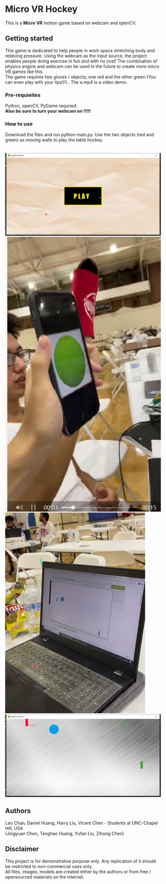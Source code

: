 # Micro VR Hockey
This is a <b>Micro VR</b> motion game based on webcam and openCV.


## Getting started
This game is dedicated to help people in work space stretching body and relieving pressure. Using the webcam as the input source, the project enables people doing exercise in fun and with no cost! The combination of physics engine and webcam can be used in the future to create more micro VR games like this
<br/>
The game requires two gloves / objects, one red and the other green (You can even play with your lips!!!).. The a.mp4 is a video demo.


### Pre-requieites
Python, openCV, PyGame requried.
<br/>
<b>Also be sure to turn your webcam on !!!!!</b>


### How to use
Download the files and run python main.py. Use the two objects (red and green) as moving walls to play the table hockey.
<br/><br/><br/>
![IMAGE](d4.png)
![IMAGE](d1.png)
![IMAGE](d2.png)
![IMAGE](d3.png)

 


## Authors
Leo Chan, Daniel Huang, Harry Liu, Vicent Chen - Students at UNC-Chapel Hill, USA
<br/>
(Jingyuan Chen, Tenghao Huang, Yufan Liu, Zihong Chen)


## Disclaimer
This project is for demonstrative purpose only. Any replication of it should be restricted to non-commercial uses only.  <br />
All files, images, models are created either by the authors or from free / opensourced materials on the internet.  <br />
